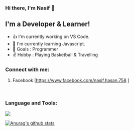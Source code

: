 ### Hi there, I'm Nasif 👏

## I'm a Developer & Learner!

- 👍 I'm currently working on VS Code.
- 🌹 I'm currently learning Javascript.
- 🚁 Goals : Programmer
- ✌ Hobby : Playing Basketball & Travelling

### Connect with me:

1. Facebook [https://www.facebook.com/nasif.hasan.758 ]

  <br />

### Language and Tools:

<img src="https://encrypted-tbn0.gstatic.com/images?q=tbn:ANd9GcQEZHGvkWUsJtwEdp9foBGqCjq2vQ0TT27-5waYa5K1VQobw_vTo-hCm8K9-oad9R8RwgY&usqp=CAU"/>

[![Anurag's github stats](http://github-readme-stats.vercel.app/api?username=nasif)](http://github.com/anuraghazra/github-readme-stats)
